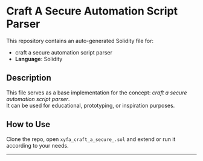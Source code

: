 # Craft A Secure Automation Script Parser

This repository contains an auto-generated Solidity file for:

- craft a secure automation script parser
- **Language**: Solidity

## Description

This file serves as a base implementation for the concept: *craft a secure automation script parser*.  
It can be used for educational, prototyping, or inspiration purposes.

## How to Use

Clone the repo, open `xyfa_craft_a_secure_.sol` and extend or run it according to your needs.

---


